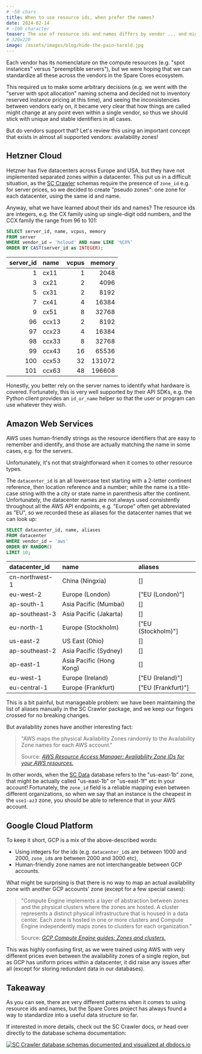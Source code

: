 ```yaml
---
# ~50 chars
title: When to use resource ids, when prefer the names?
date: 2024-02-14
# ~100 character
teaser: The use of resource ids and names differs by vendor ... and might be even the same. Integer? String? None?
# 320x220
image: /assets/images/blog/hide-the-pain-harold.jpg
---
```


Each vendor has its nomenclature on the compute resources (e.g. "spot
instances" versus "preemptible servers"), but we were
hoping that we can standardize all these across the vendors in the
Spare Cores ecosystem.

This required us to make some arbitrary decisions (e.g. we went with
the "server with spot allocation" naming schema and decided not to
inventory reserved instance pricing at this time), and seeing the
inconsistencies between vendors early on, it became very clear that
how things are called might change at any point even within a single
vendor, so thus we should stick with unique and stable identifiers in
all cases.

But do vendors support that? Let's review this using an important
concept that exists in almost all supported vendors: availability
zones!

## Hetzner Cloud

Hetzner has five datacenters across Europe and USA, but they have not
implemented separated zones within a datacenter. This put us in a
difficult situation, as the <a
href="https://sparecores.github.io/sc-crawler/" target="_blank"
rel="noopener">SC Crawler</a> schemas require the presence of
`zone_id` e.g. for server prices, so we decided to create "pseudo
zones": one zone for each datacenter, using the same id and name.

Anyway, what we have learned about their ids and names? The resource
ids are integers, e.g. the CX family using up single-digit odd numbers,
and the CCX family the range from 96 to 101:

```sql
SELECT server_id, name, vcpus, memory
FROM server
WHERE vendor_id = 'hcloud' AND name LIKE '%CX%'
ORDER BY CAST(server_id as INTEGER);
```

| server_id | name  | vcpus | memory |
|----------:|:------|------:|-------:|
| 1         | cx11  | 1     | 2048   |
| 3         | cx21  | 2     | 4096   |
| 5         | cx31  | 2     | 8192   |
| 7         | cx41  | 4     | 16384  |
| 9         | cx51  | 8     | 32768  |
| 96        | ccx13 | 2     | 8192   |
| 97        | ccx23 | 4     | 16384  |
| 98        | ccx33 | 8     | 32768  |
| 99        | ccx43 | 16    | 65536  |
| 100       | ccx53 | 32    | 131072 |
| 101       | ccx63 | 48    | 196608 |


Honestly, you better rely on the server names to identify what
hardware is covered. Fortunately, this is very well supported by their
API SDKs, e.g. the Python client provides an `id_or_name` helper so
that the user or program can use whatever they wish.

## Amazon Web Services

AWS uses human-friendly strings as the resource identifiers that are
easy to remember and identify, and those are actually matching the
name in some cases, e.g. for the servers.

Unfortunately, it's not that straightforward when it comes to other
resource types.

The `datacenter_id` is an all lowercase text starting with a 2-letter
continent reference, then location reference and a number; while the
name is a title-case string with the a city or state name in
parenthesis after the continent. Unfortunately, the datacenter names
are not always used consistently throughout all the AWS API endpoints,
e.g. "Europe" often get abbreviated as "EU", so we recorded these as
aliases for the datacenter names that we can look up:

```sql
SELECT datacenter_id, name, aliases
FROM datacenter
WHERE vendor_id = 'aws'
ORDER BY RANDOM()
LIMIT 10;
```

| datacenter_id  |           name           |      aliases       |
|:---------------|:-------------------------|:-------------------|
| cn-northwest-1 | China (Ningxia)          | []                 |
| eu-west-2      | Europe (London)          | ["EU (London)"]    |
| ap-south-1     | Asia Pacific (Mumbai)    | []                 |
| ap-southeast-3 | Asia Pacific (Jakarta)   | []                 |
| eu-north-1     | Europe (Stockholm)       | ["EU (Stockholm)"] |
| us-east-2      | US East (Ohio)           | []                 |
| ap-southeast-2 | Asia Pacific (Sydney)    | []                 |
| ap-east-1      | Asia Pacific (Hong Kong) | []                 |
| eu-west-1      | Europe (Ireland)         | ["EU (Ireland)"]   |
| eu-central-1   | Europe (Frankfurt)       | ["EU (Frankfurt)"] |


This is a bit painful, but manageable problem: we have been
maintaining the list of aliases manually in the SC Crawler package,
and we keep our fingers crossed for no breaking changes.

But availability zones have another interesting fact:

<blockquote>
  <p>
    "AWS maps the physical Availability Zones randomly to the
    Availability Zone names for each AWS account."
  </p>
  <footer>Source: <cite>
    <a href="https://docs.aws.amazon.com/ram/latest/userguide/working-with-az-ids.html"
       target="_blank" rel="noopener">
       AWS Resource Access Manager: Availability Zone IDs for your AWS resources.
    </a>
  </cite></footer>
</blockquote>

In other words, when the <a
href="https://github.com/SpareCores/sc-data/" target="_blank"
rel="noopener">SC Data</a> database refers to the "us-east-1b" zone,
that might be actually called "us-east-1b" or "us-east-1f" etc in your
account! Fortunately, the `zone_id` field is a reliable mapping even
between different organizations, so when we say that an instance is
the cheapest in the `use1-az3` zone, you should be able to reference
that in your AWS account.

## Google Cloud Platform

To keep it short, GCP is a mix of the above-described words:

- Using integers for the ids (e.g. `datacenter_id`s are between 1000 and 2000,
  `zone_id`s are between 2000 and 3000 etc),
- Human-friendly zone names are not interchangeable between GCP accounts.

What might be surprising is that there is no way to map an actual
availability zone with another GCP accounts' zone (except for a few
special cases):

<blockquote>
  <p>
    "Compute Engine implements a layer of abstraction between zones and
    the physical clusters where the zones are hosted. A cluster represents
    a distinct physical infrastructure that is housed in a data
    center. Each zone is hosted in one or more clusters and Compute Engine
    independently maps zones to clusters for each organization."
  </p>
  <footer>Source: <cite>
    <a href="https://cloud.google.com/compute/docs/regions-zones#zones_and_clusters"
       target="_blank" rel="noopener">
       GCP Compute Engine guides: Zones and clusters.
    </a>
  </cite></footer>
</blockquote>

This was highly confusing first, as we were trained using AWS with
very different prices even between the availability zones of a single
region, but as GCP has uniform prices within a datacenter, it did
raise any issues after all (except for storing redundant data in our
databases).

## Takeaway

As you can see, there are very different patterns when it comes to
using resource ids and names, but the Spare Cores project has always
found a way to standardize into a useful data structure so far.

If interested in more details, check out the SC Crawler docs, or head
over directly to the database schema documentation:

<div class="flex justify-center items-center mt-8 mb-6">
  <a href="https://dbdocs.io/spare-cores/sc-crawler"
     target="_blank" rel="noopener"
     class="w-3/4">
    <img
      title="SC Crawler database schemas documented and visualized at dbdocs.io"
      src="/assets/images/blog/dbdocs-screenshot.png"/>
  </a>
</div>
